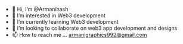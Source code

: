 - 👋 Hi, I’m @Armanihash
- 👀 I’m interested in Web3 development
- 🌱 I’m currently learning Web3 development
- 💞️ I’m looking to collaborate on web3 app development and designs
- 📫 How to reach me ...
armanigraphics992@gmail.com
<!---
Armanihash/Armanihash is a ✨ special ✨ repository because its `README.md` (this file) appears on your GitHub profile.
You can click the Preview link to take a look at your changes.
--->
